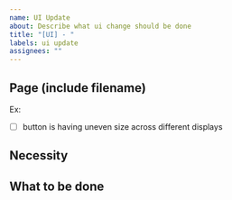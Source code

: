 ```yaml
---
name: UI Update
about: Describe what ui change should be done
title: "[UI] - "
labels: ui update
assignees: ""
---
```


## Page (include filename)

Ex:

- [ ] button is having uneven size across different displays

## Necessity

## What to be done
